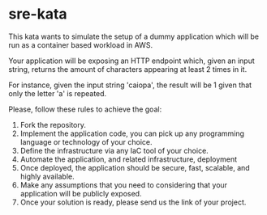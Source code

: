 # sre-kata

This kata wants to simulate the setup of a dummy application which will be run as a container based workload in AWS.

Your application will be exposing an HTTP endpoint which, given an input string, returns the amount of characters appearing at least 2 times in it.

For instance, given the input string 'caiopa', the result will be 1 given that only the letter 'a' is repeated.


Please, follow these rules to achieve the goal:

1. Fork the repository.
2. Implement the application code, you can pick up any programming language or technology of your choice.
3. Define the infrastructure via any IaC tool of your choice.
4. Automate the application, and related infrastructure, deployment
5. Once deployed, the application should be secure, fast, scalable, and highly available.
6. Make any assumptions that you need to considering that your application will be publicly exposed.
7. Once your solution is ready, please send us the link of your project.
